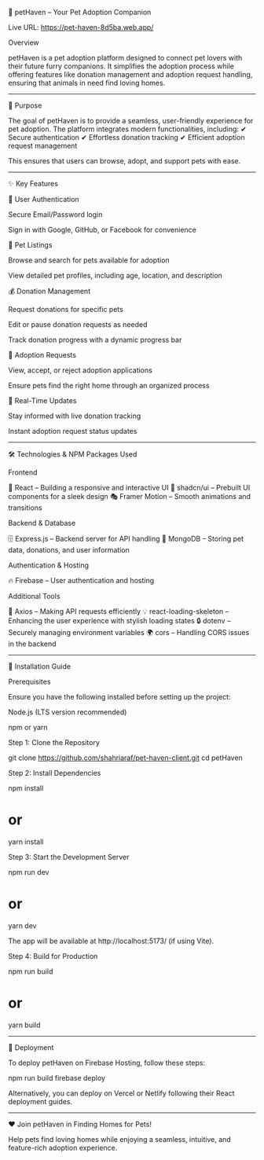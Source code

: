 🐾 petHaven – Your Pet Adoption Companion

Live URL: https://pet-haven-8d5ba.web.app/

Overview

petHaven is a pet adoption platform designed to connect pet lovers with their future furry companions. It simplifies the adoption process while offering features like donation management and adoption request handling, ensuring that animals in need find loving homes.


---

🎯 Purpose

The goal of petHaven is to provide a seamless, user-friendly experience for pet adoption. The platform integrates modern functionalities, including:
✔ Secure authentication
✔ Effortless donation tracking
✔ Efficient adoption request management

This ensures that users can browse, adopt, and support pets with ease.


---

✨ Key Features

🔐 User Authentication

Secure Email/Password login

Sign in with Google, GitHub, or Facebook for convenience


🐶 Pet Listings

Browse and search for pets available for adoption

View detailed pet profiles, including age, location, and description


💰 Donation Management

Request donations for specific pets

Edit or pause donation requests as needed

Track donation progress with a dynamic progress bar


📝 Adoption Requests

View, accept, or reject adoption applications

Ensure pets find the right home through an organized process


🔄 Real-Time Updates

Stay informed with live donation tracking

Instant adoption request status updates



---

🛠 Technologies & NPM Packages Used

Frontend

🚀 React – Building a responsive and interactive UI
🎨 shadcn/ui – Prebuilt UI components for a sleek design
🎭 Framer Motion – Smooth animations and transitions

Backend & Database

🗄 Express.js – Backend server for API handling
🐾 MongoDB – Storing pet data, donations, and user information

Authentication & Hosting

🔥 Firebase – User authentication and hosting

Additional Tools

📡 Axios – Making API requests efficiently
💡 react-loading-skeleton – Enhancing the user experience with stylish loading states
🔒 dotenv – Securely managing environment variables
🌍 cors – Handling CORS issues in the backend


---

🚀 Installation Guide

Prerequisites

Ensure you have the following installed before setting up the project:

Node.js (LTS version recommended)

npm or yarn


Step 1: Clone the Repository

git clone https://github.com/shahriaraf/pet-haven-client.git
cd petHaven

Step 2: Install Dependencies

npm install
# or
yarn install

Step 3: Start the Development Server

npm run dev
# or
yarn dev

The app will be available at http://localhost:5173/ (if using Vite).


Step 4: Build for Production

npm run build
# or
yarn build


---

🚀 Deployment

To deploy petHaven on Firebase Hosting, follow these steps:

npm run build
firebase deploy

Alternatively, you can deploy on Vercel or Netlify following their React deployment guides.


---

❤️ Join petHaven in Finding Homes for Pets!

Help pets find loving homes while enjoying a seamless, intuitive, and feature-rich adoption experience.
